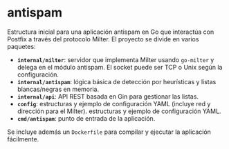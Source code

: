 # antispam

Estructura inicial para una aplicación antispam en Go que interactúa con Postfix a través del protocolo Milter. El proyecto se divide en varios paquetes:

- **`internal/milter`**: servidor que implementa Milter usando `go-milter` y delega en el módulo antispam. El socket puede ser TCP o Unix según la configuración.
- **`internal/antispam`**: lógica básica de detección por heurísticas y listas blancas/negras en memoria.
- **`internal/api`**: API REST basada en Gin para gestionar las listas.
- **`config`**: estructuras y ejemplo de configuración YAML (incluye red y dirección para el Milter).
 estructuras y ejemplo de configuración YAML.
- **`cmd/antispam`**: punto de entrada de la aplicación.

Se incluye además un `Dockerfile` para compilar y ejecutar la aplicación fácilmente.

